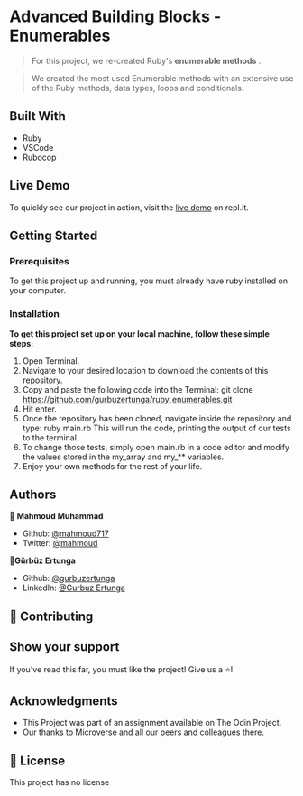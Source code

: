 # Advanced Building Blocks - Enumerables

> For this project, we re-created Ruby's **enumerable methods** .

> We created the most used Enumerable methods with an extensive use of the Ruby methods, data types, loops and conditionals.

## Built With

- Ruby
- VSCode
- Rubocop

## Live Demo

To quickly see our project in action, visit the [live demo](https://repl.it/@gurbuzertunga/bubblesort) on repl.it.

## Getting Started

### Prerequisites

To get this project up and running, you must already have ruby installed on your computer.

### Installation

**To get this project set up on your local machine, follow these simple steps:**

1. Open Terminal.
2. Navigate to your desired location to download the contents of this repository.
3. Copy and paste the following code into the Terminal:
    git clone https://github.com/gurbuzertunga/ruby_enumerables.git
4. Hit enter.
5. Once the repository has been cloned, navigate inside the repository and type:
    ruby main.rb
    This will run the code, printing the output of our tests to the terminal.
6. To change those tests, simply open main.rb in a code editor and modify the values stored in the my_array and my_** variables.
6. Enjoy your own methods for the rest of your life.

## Authors

:bust_in_silhouette: **Mahmoud Muhammad**
- Github: [@mahmoud717](https://github.com/mahmoud717)
- Twitter: [@mahmoud](https://twitter.com/mahmoud26369406)

:bust_in_silhouette:**Gürbüz Ertunga**
- Github: [@gurbuzertunga](https://github.com/gurbuzertunga)
- LinkedIn: [@Gurbuz Ertunga](https://www.linkedin.com/in/gurbuz-ertunga-a607a2a5/)
## :handshake: Contributing

## Show your support
If you've read this far, you must like the project! Give us a :star:️!

## Acknowledgments
- This Project was part of an assignment available on The Odin Project.
- Our thanks to Microverse and all our peers and colleagues there.

## :memo: License
This project has no license